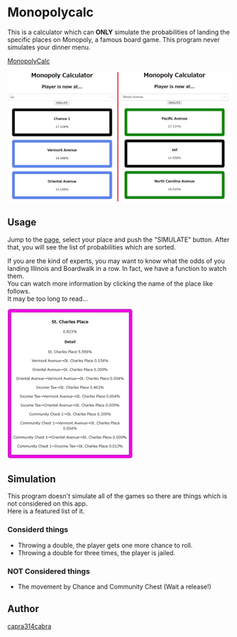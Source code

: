 # Monopolycalc

This is a calculator which can __ONLY__ simulate the probabilities of landing the specific places on Monopoly, a famous board game. This program never simulates your dinner menu.

[MonopolyCalc](https://capra314cabra.github.io/monopolycalc/)

![Monopoly Calc Use](./img/MonopolyCalc.jpg)

## Usage

Jump to the [page](https://capra314cabra.github.io/monopolycalc/), select your place and push the "SIMULATE" button. After that, you will see the list of probabilities which are sorted.

If you are the kind of experts, you may want to know what the odds of you landing Illinois and Boardwalk in a row. In fact, we have a function to watch them.  
You can watch more information by clicking the name of the place like follows.  
It may be too long to read...

![Detail Usage](./img/DetailUsage.jpg)

## Simulation

This program doesn't simulate all of the games so there are things which is not considered on this app.  
Here is a featured list of it.

### Considerd things

- Throwing a double, the player gets one more chance to roll.
- Throwing a double for three times, the player is jailed.

### NOT Considered things

- The movement by Chance and Community Chest (Wait a release!)

## Author

[capra314cabra](https://github.com/capra314cabra)
